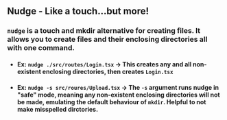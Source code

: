 ## Nudge - Like a touch...but more!

### `nudge` is a touch and mkdir alternative for creating files. It allows you to create files and their enclosing directories all with one command.

-   #### Ex: `nudge ./src/routes/Login.tsx` -> This creates any and all non-existent enclosing directories, then creates `Login.tsx`
-   #### Ex: `nudge -s src/roures/Upload.tsx` -> The `-s` argument runs nudge in "safe" mode, meaning any non-existent enclosing directories will not be made, emulating the default behaviour of `mkdir`. Helpful to not make misspelled dirctories.
